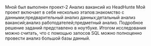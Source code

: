 Мной был выполнен проект-2 Анализ вакансий из HeadHunte
Мой проект включает в себя несколько этапов:знакомство с данными;предварительный анализ данных;детальный анализ вакансий;анализ работодателей;предметный анализ.
Подробное решение заданий представлено в ноутбуке.
Итогом исследования можно считать, что с помощью запосов SQL можно полноценно провести анализ большой базы данный.
